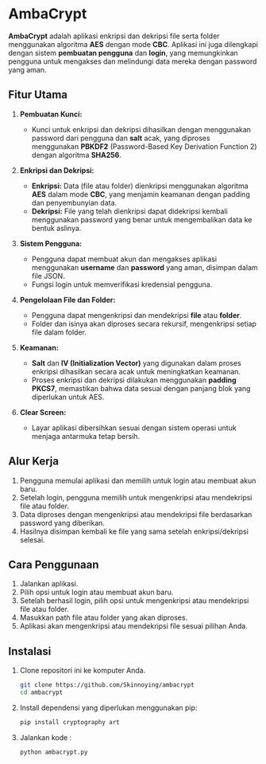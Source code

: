 # AmbaCrypt

**AmbaCrypt** adalah aplikasi enkripsi dan dekripsi file serta folder menggunakan algoritma **AES** dengan mode **CBC**. Aplikasi ini juga dilengkapi dengan sistem **pembuatan pengguna** dan **login**, yang memungkinkan pengguna untuk mengakses dan melindungi data mereka dengan password yang aman.

## Fitur Utama

1. **Pembuatan Kunci:**
   - Kunci untuk enkripsi dan dekripsi dihasilkan dengan menggunakan password dari pengguna dan **salt** acak, yang diproses menggunakan **PBKDF2** (Password-Based Key Derivation Function 2) dengan algoritma **SHA256**.

2. **Enkripsi dan Dekripsi:**
   - **Enkripsi:** Data (file atau folder) dienkripsi menggunakan algoritma **AES** dalam mode **CBC**, yang menjamin keamanan dengan padding dan penyembunyian data.
   - **Dekripsi:** File yang telah dienkripsi dapat didekripsi kembali menggunakan password yang benar untuk mengembalikan data ke bentuk aslinya.

3. **Sistem Pengguna:**
   - Pengguna dapat membuat akun dan mengakses aplikasi menggunakan **username** dan **password** yang aman, disimpan dalam file JSON.
   - Fungsi login untuk memverifikasi kredensial pengguna.

4. **Pengelolaan File dan Folder:**
   - Pengguna dapat mengenkripsi dan mendekripsi **file** atau **folder**.
   - Folder dan isinya akan diproses secara rekursif, mengenkripsi setiap file dalam folder.

5. **Keamanan:**
   - **Salt** dan **IV (Initialization Vector)** yang digunakan dalam proses enkripsi dihasilkan secara acak untuk meningkatkan keamanan.
   - Proses enkripsi dan dekripsi dilakukan menggunakan **padding PKCS7**, memastikan bahwa data sesuai dengan panjang blok yang diperlukan untuk AES.

6. **Clear Screen:**
   - Layar aplikasi dibersihkan sesuai dengan sistem operasi untuk menjaga antarmuka tetap bersih.

## Alur Kerja

1. Pengguna memulai aplikasi dan memilih untuk login atau membuat akun baru.
2. Setelah login, pengguna memilih untuk mengenkripsi atau mendekripsi file atau folder.
3. Data diproses dengan mengenkripsi atau mendekripsi file berdasarkan password yang diberikan.
4. Hasilnya disimpan kembali ke file yang sama setelah enkripsi/dekripsi selesai.

## Cara Penggunaan

1. Jalankan aplikasi.
2. Pilih opsi untuk login atau membuat akun baru.
3. Setelah berhasil login, pilih opsi untuk mengenkripsi atau mendekripsi file atau folder.
4. Masukkan path file atau folder yang akan diproses.
5. Aplikasi akan mengenkripsi atau mendekripsi file sesuai pilihan Anda.

## Instalasi

1. Clone repositori ini ke komputer Anda.

   ```bash
   git clone https://github.com/Skinnoying/ambacrypt
   cd ambacrypt

2. Install dependensi yang diperlukan menggunakan pip:

   ```bash
   pip install cryptography art

2. Jalankan kode :

   ```bash
   python ambacrypt.py
